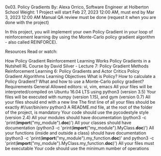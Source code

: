 0x03. Policy Gradients
 By: Alexa Orrico, Software Engineer at Holberton School
 Weight: 1
 Project will start Feb 27, 2023 12:00 AM, must end by Mar 3, 2023 12:00 AM
 Manual QA review must be done (request it when you are done with the project)


In this project, you will implement your own Policy Gradient in your loop of reinforcement learning (by using the Monte-Carlo policy gradient algorithm - also called REINFORCE).

Resources
Read or watch:

How Policy Gradient Reinforcement Learning Works
Policy Gradients in a Nutshell
RL Course by David Silver - Lecture 7: Policy Gradient Methods
Reinforcement Learning 6: Policy Gradients and Actor Critics
Policy Gradient Algorithms
Learning Objectives
What is Policy?
How to calculate a Policy Gradient?
What and how to use a Monte-Carlo policy gradient?
Requirements
General
Allowed editors: vi, vim, emacs
All your files will be interpreted/compiled on Ubuntu 16.04 LTS using python3 (version 3.5)
Your files will be executed with numpy (version 1.15), and gym (version 0.7)
All your files should end with a new line
The first line of all your files should be exactly #!/usr/bin/env python3
A README.md file, at the root of the folder of the project, is mandatory
Your code should use the pycodestyle style (version 2.4)
All your modules should have documentation (python3 -c 'print(__import__("my_module").__doc__)')
All your classes should have documentation (python3 -c 'print(__import__("my_module").MyClass.__doc__)')
All your functions (inside and outside a class) should have documentation (python3 -c 'print(__import__("my_module").my_function.__doc__)' and python3 -c 'print(__import__("my_module").MyClass.my_function.__doc__)')
All your files must be executable
Your code should use the minimum number of operations